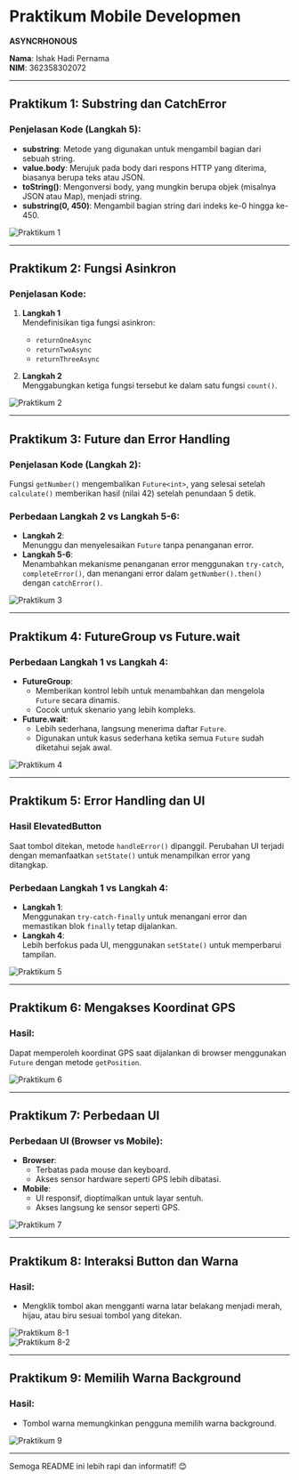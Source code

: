# **Praktikum Mobile Developmen**
 **ASYNCRHONOUS**

**Nama**: Ishak Hadi Pernama  
**NIM**: 362358302072  

---

## **Praktikum 1: Substring dan CatchError**

### **Penjelasan Kode (Langkah 5):**
- **substring**: Metode yang digunakan untuk mengambil bagian dari sebuah string.  
- **value.body**: Merujuk pada body dari respons HTTP yang diterima, biasanya berupa teks atau JSON.  
- **toString()**: Mengonversi body, yang mungkin berupa objek (misalnya JSON atau Map), menjadi string.  
- **substring(0, 450)**: Mengambil bagian string dari indeks ke-0 hingga ke-450.  

![Praktikum 1](https://github.com/user-attachments/assets/680fc645-4853-4d7b-86fe-41d8b0c1b3c9)

---

## **Praktikum 2: Fungsi Asinkron**

### **Penjelasan Kode:**
1. **Langkah 1**  
   Mendefinisikan tiga fungsi asinkron:  
   - `returnOneAsync`
   - `returnTwoAsync`
   - `returnThreeAsync`
   
2. **Langkah 2**  
   Menggabungkan ketiga fungsi tersebut ke dalam satu fungsi `count()`.

![Praktikum 2](https://github.com/user-attachments/assets/fa485363-9227-495f-b95d-759468494b11)

---

## **Praktikum 3: Future dan Error Handling**

### **Penjelasan Kode (Langkah 2):**  
Fungsi `getNumber()` mengembalikan `Future<int>`, yang selesai setelah `calculate()` memberikan hasil (nilai 42) setelah penundaan 5 detik.  

### **Perbedaan Langkah 2 vs Langkah 5-6:**  
- **Langkah 2**:  
  Menunggu dan menyelesaikan `Future` tanpa penanganan error.  
- **Langkah 5-6**:  
  Menambahkan mekanisme penanganan error menggunakan `try-catch`, `completeError()`, dan menangani error dalam `getNumber().then()` dengan `catchError()`.

![Praktikum 3](https://github.com/user-attachments/assets/50a0423e-5927-493d-8eef-18c15821d11c)

---

## **Praktikum 4: FutureGroup vs Future.wait**

### **Perbedaan Langkah 1 vs Langkah 4:**
- **FutureGroup**:  
  - Memberikan kontrol lebih untuk menambahkan dan mengelola `Future` secara dinamis.  
  - Cocok untuk skenario yang lebih kompleks.  
- **Future.wait**:  
  - Lebih sederhana, langsung menerima daftar `Future`.  
  - Digunakan untuk kasus sederhana ketika semua `Future` sudah diketahui sejak awal.  

![Praktikum 4](https://github.com/user-attachments/assets/1afcd3fc-2fae-4e2b-9e94-9a7528b985a7)

---

## **Praktikum 5: Error Handling dan UI**

### **Hasil ElevatedButton**  
Saat tombol ditekan, metode `handleError()` dipanggil. Perubahan UI terjadi dengan memanfaatkan `setState()` untuk menampilkan error yang ditangkap.  

### **Perbedaan Langkah 1 vs Langkah 4:**
- **Langkah 1**:  
  Menggunakan `try-catch-finally` untuk menangani error dan memastikan blok `finally` tetap dijalankan.  
- **Langkah 4**:  
  Lebih berfokus pada UI, menggunakan `setState()` untuk memperbarui tampilan.  

![Praktikum 5](https://github.com/user-attachments/assets/7c34681c-c77e-4888-b2e7-19ba0b162014)

---

## **Praktikum 6: Mengakses Koordinat GPS**

### **Hasil:**
Dapat memperoleh koordinat GPS saat dijalankan di browser menggunakan `Future` dengan metode `getPosition`.

![Praktikum 6](https://github.com/user-attachments/assets/e33cc9f0-d8a4-444c-a149-cc3087a147ac)

---

## **Praktikum 7: Perbedaan UI**

### **Perbedaan UI (Browser vs Mobile):**
- **Browser**:  
  - Terbatas pada mouse dan keyboard.  
  - Akses sensor hardware seperti GPS lebih dibatasi.  
- **Mobile**:  
  - UI responsif, dioptimalkan untuk layar sentuh.  
  - Akses langsung ke sensor seperti GPS.  

![Praktikum 7](https://github.com/user-attachments/assets/9c535abe-21f4-4fba-8e2c-aeac40ce460d)

---

## **Praktikum 8: Interaksi Button dan Warna**

### **Hasil:**
- Mengklik tombol akan mengganti warna latar belakang menjadi merah, hijau, atau biru sesuai tombol yang ditekan.  

![Praktikum 8-1](https://github.com/user-attachments/assets/6b1264a5-605d-43b2-851f-65224e134329)  
![Praktikum 8-2](https://github.com/user-attachments/assets/270f5514-ea9c-4355-86bc-3cb41f264fa9)

---

## **Praktikum 9: Memilih Warna Background**

### **Hasil:**
- Tombol warna memungkinkan pengguna memilih warna background.  

![Praktikum 9](https://github.com/user-attachments/assets/5d423b9d-5ae0-4473-91a2-bf12cda4c4e8)

---

Semoga README ini lebih rapi dan informatif! 😊
